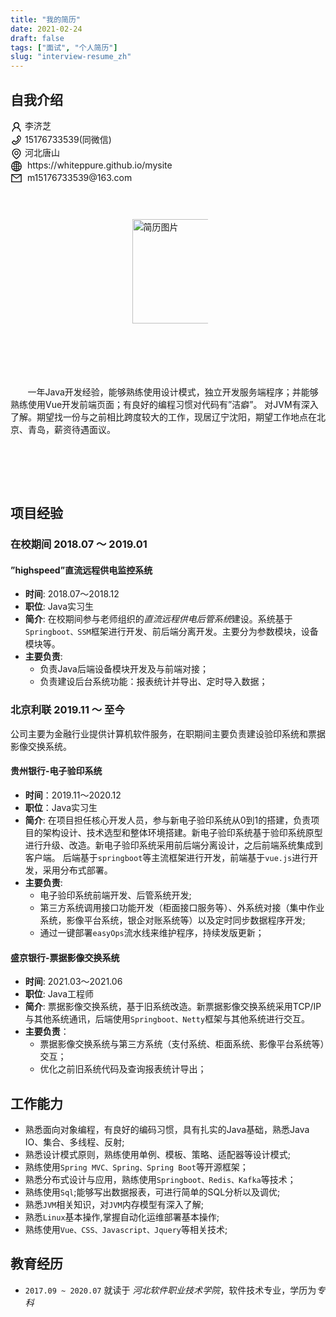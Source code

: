 ```yaml
---
title: "我的简历"
date: 2021-02-24
draft: false
tags: ["面试", "个人简历"]
slug: "interview-resume_zh"
---
```

## 自我介绍

<style type="text/css">
    body{
        min-width: 368px;
    }
    .introduce_myself {
        display: flex;
        display: -webkit-flex;
        flex-flow: wrap;
        -webkit-flex-wrap: wrap;
        width: 100%;
        height: 15%;
    }
    .introduce_myself .myself_left {
    }
    .introduce_myself .myself_right {
        display: inline-block;
        margin: -2% 0 0 35%;
    }
    .introduce_myself .myself_right .myself_resume_img {
        margin: 1% 0 0 13%;
    }
    .introduce_myself .myself_left .myself {}
    .introduce_myself .myself_left .myself .myself_ico {
        display: inline-block;
        vertical-align: middle;
    }
    .introduce_myself .myself_desc {
        margin-top: 20px;
    }
    .resume_img_size {
        width: 140px;
        height: 167px;
    }
    .inline_block{
        display: inline-block;
    }
</style>

<!-- 自我介绍 -->
<div class="introduce_myself">
    <div class="myself_left">
        <div class="myself">
            <div class="myself_ico">
                <svg t="1614301014599" class="icon" viewBox="0 0 1024 1024" version="1.1" xmlns="http://www.w3.org/2000/svg" p-id="8063" width="19" height="19"><path d="M858.5 763.6c-18.9-44.8-46.1-85-80.6-119.5-34.5-34.5-74.7-61.6-119.5-80.6-0.4-0.2-0.8-0.3-1.2-0.5C719.5 518 760 444.7 760 362c0-137-111-248-248-248S264 225 264 362c0 82.7 40.5 156 102.8 201.1-0.4 0.2-0.8 0.3-1.2 0.5-44.8 18.9-85 46-119.5 80.6-34.5 34.5-61.6 74.7-80.6 119.5C146.9 807.5 137 854 136 901.8c-0.1 4.5 3.5 8.2 8 8.2h60c4.4 0 7.9-3.5 8-7.8 2-77.2 33-149.5 87.8-204.3 56.7-56.7 132-87.9 212.2-87.9s155.5 31.2 212.2 87.9C779 752.7 810 825 812 902.2c0.1 4.4 3.6 7.8 8 7.8h60c4.5 0 8.1-3.7 8-8.2-1-47.8-10.9-94.3-29.5-138.2zM512 534c-45.9 0-89.1-17.9-121.6-50.4S340 407.9 340 362c0-45.9 17.9-89.1 50.4-121.6S466.1 190 512 190s89.1 17.9 121.6 50.4S684 316.1 684 362c0 45.9-17.9 89.1-50.4 121.6S557.9 534 512 534z" p-id="8064"></path></svg>
            </div>
            李济芝
        </div>
        <div class="myself">
            <div class="myself_ico">
                <svg t="1614301066822" class="icon" viewBox="0 0 1024 1024" version="1.1" xmlns="http://www.w3.org/2000/svg" p-id="8244" width="19" height="19"><path d="M877.1 238.7L770.6 132.3c-13-13-30.4-20.3-48.8-20.3s-35.8 7.2-48.8 20.3L558.3 246.8c-13 13-20.3 30.5-20.3 48.9 0 18.5 7.2 35.8 20.3 48.9l89.6 89.7c-20.6 47.8-49.6 90.6-86.4 127.3-36.7 36.9-79.6 66-127.2 86.6l-89.6-89.7c-13-13-30.4-20.3-48.8-20.3-18.5 0-35.8 7.2-48.8 20.3L132.3 673c-13 13-20.3 30.5-20.3 48.9 0 18.5 7.2 35.8 20.3 48.9l106.4 106.4c22.2 22.2 52.8 34.9 84.2 34.9 6.5 0 12.8-0.5 19.2-1.6 132.4-21.8 263.8-92.3 369.9-198.3C818 606 888.4 474.6 910.4 342.1c6.3-37.6-6.3-76.3-33.3-103.4z m-37.6 91.5c-19.5 117.9-82.9 235.5-178.4 331s-213 158.9-330.9 178.4c-14.8 2.5-30-2.5-40.8-13.2L184.9 721.9 295.7 611l119.8 120 0.9 0.9 21.6-8C570.7 675 674.9 570.8 723.7 438.1l8-21.6-120.8-120.7 110.8-110.9 104.5 104.5c10.8 10.8 15.8 26 13.3 40.8z" p-id="8245"></path></svg>
            </div>
            15176733539(同微信)
        </div>
        <div class="myself">
             <div class="myself_ico">
                <svg t="1614306471232" class="icon" viewBox="0 0 1024 1024" version="1.1" xmlns="http://www.w3.org/2000/svg" p-id="8914" width="19" height="19"><path d="M854.6 289.1c-18.8-43.4-45.7-82.3-79.9-115.7-34.2-33.4-73.9-59.5-118.2-77.8C610.7 76.6 562.1 67 512 67c-50.1 0-98.7 9.6-144.5 28.5-44.3 18.3-84 44.5-118.2 77.8-34.2 33.4-61.1 72.4-79.9 115.7-19.5 45-29.4 92.8-29.4 142 0 70.6 16.9 140.9 50.1 208.7 26.7 54.5 64 107.6 111 158.1 80.3 86.2 164.5 138.9 188.4 153 6.9 4.1 14.7 6.1 22.4 6.1 7.8 0 15.5-2 22.4-6.1 23.9-14.1 108.1-66.8 188.4-153 47-50.4 84.3-103.6 111-158.1C867.1 572 884 501.8 884 431.1c0-49.2-9.9-97-29.4-142zM512 880.2c-65.9-41.9-300-207.8-300-449.1 0-77.9 31.1-151.1 87.6-206.3C356.3 169.5 431.7 139 512 139s155.7 30.5 212.4 85.9C780.9 280 812 353.2 812 431.1c0 241.3-234.1 407.2-300 449.1z" p-id="8915"></path><path d="M512 263c-97.2 0-176 78.8-176 176s78.8 176 176 176 176-78.8 176-176-78.8-176-176-176z m79.2 255.2C570 539.3 541.9 551 512 551c-29.9 0-58-11.7-79.2-32.8C411.7 497 400 468.9 400 439c0-29.9 11.7-58 32.8-79.2C454 338.6 482.1 327 512 327c29.9 0 58 11.6 79.2 32.8C612.4 381 624 409.1 624 439c0 29.9-11.6 58-32.8 79.2z" p-id="8916"></path></svg>
             </div>
             河北唐山
        </div>
        <div class="myself">
            <div class="myself_ico">
                <svg t="1614306126717" class="icon" viewBox="0 0 1024 1024" version="1.1" xmlns="http://www.w3.org/2000/svg" p-id="8691" width="19" height="19"><path d="M854.4 800.9c0.2-0.3 0.5-0.6 0.7-0.9C920.6 722.1 960 621.7 960 512s-39.4-210.1-104.8-288c-0.2-0.3-0.5-0.5-0.7-0.8-1.1-1.3-2.1-2.5-3.2-3.7-0.4-0.5-0.8-0.9-1.2-1.4-1.4-1.6-2.7-3.1-4.1-4.7l-0.1-0.1c-1.5-1.7-3.1-3.4-4.6-5.1l-0.1-0.1c-3.2-3.4-6.4-6.8-9.7-10.1l-0.1-0.1-4.8-4.8-0.3-0.3c-1.5-1.5-3-2.9-4.5-4.3-0.5-0.5-1-1-1.6-1.5-1-1-2-1.9-3-2.8-0.3-0.3-0.7-0.6-1-1C736.4 109.2 629.5 64 512 64s-224.4 45.2-304.3 119.2c-0.3 0.3-0.7 0.6-1 1-1 0.9-2 1.9-3 2.9-0.5 0.5-1 1-1.6 1.5-1.5 1.4-3 2.9-4.5 4.3l-0.3 0.3-4.8 4.8-0.1 0.1c-3.3 3.3-6.5 6.7-9.7 10.1l-0.1 0.1c-1.6 1.7-3.1 3.4-4.6 5.1l-0.1 0.1c-1.4 1.5-2.8 3.1-4.1 4.7-0.4 0.5-0.8 0.9-1.2 1.4-1.1 1.2-2.1 2.5-3.2 3.7-0.2 0.3-0.5 0.5-0.7 0.8C103.4 301.9 64 402.3 64 512s39.4 210.1 104.8 288c0.2 0.3 0.5 0.6 0.7 0.9 1 1.2 2.1 2.5 3.1 3.7 0.4 0.5 0.8 0.9 1.2 1.4 1.4 1.6 2.7 3.1 4.1 4.7 0 0.1 0.1 0.1 0.1 0.2 1.5 1.7 3 3.4 4.6 5l0.1 0.1c3.2 3.4 6.4 6.8 9.6 10.1l0.1 0.1c1.6 1.6 3.1 3.2 4.7 4.7l0.3 0.3c3.3 3.3 6.7 6.5 10.1 9.6 80.1 74 187 119.2 304.5 119.2s224.4-45.2 304.3-119.2c3.4-3.1 6.7-6.3 10-9.6l0.3-0.3c1.6-1.6 3.2-3.1 4.7-4.7l0.1-0.1c3.3-3.3 6.5-6.7 9.6-10.1l0.1-0.1c1.5-1.7 3.1-3.3 4.6-5 0-0.1 0.1-0.1 0.1-0.2 1.4-1.5 2.8-3.1 4.1-4.7 0.4-0.5 0.8-0.9 1.2-1.4 1.2-1.3 2.3-2.5 3.3-3.7z m4.1-142.6c-13.8 32.6-32 62.8-54.2 90.2-24.9-21.5-52.2-40.3-81.5-55.9 11.6-46.9 18.8-98.4 20.7-152.6H887c-3 40.9-12.6 80.6-28.5 118.3zM887 484H743.5c-1.9-54.2-9.1-105.7-20.7-152.6 29.3-15.6 56.6-34.4 81.5-55.9 22.2 27.4 40.4 57.6 54.2 90.2C874.4 403.4 884 443.1 887 484zM658.3 165.5c39.7 16.8 75.8 40 107.6 69.2-18.5 15.8-38.4 29.7-59.4 41.8-15.7-45-35.8-84.1-59.2-115.4 3.7 1.4 7.4 2.9 11 4.4z m-90.6 700.6c-9.2 7.2-18.4 12.7-27.7 16.4V697c39.9 2.8 78.6 11.6 115.7 26.2-8.3 24.6-17.9 47.3-29 67.8-17.4 32.4-37.8 58.3-59 75.1z m59-633.1c11 20.6 20.7 43.3 29 67.8-37.1 14.6-75.8 23.4-115.7 26.2V141.6c9.2 3.7 18.5 9.1 27.7 16.4 21.2 16.7 41.6 42.6 59 75zM540 640.9V540h147.5c-1.6 44.2-7.1 87.1-16.3 127.8l-0.3 1.2c-41.1-15.6-85.1-25.3-130.9-28.1z m0-156.9V383.1c45.8-2.8 89.8-12.5 130.9-28.1l0.3 1.2c9.2 40.7 14.7 83.5 16.3 127.8H540z m-56 56v100.9c-45.8 2.8-89.8 12.5-130.9 28.1l-0.3-1.2c-9.2-40.7-14.7-83.5-16.3-127.8H484z m-147.5-56c1.6-44.2 7.1-87.1 16.3-127.8l0.3-1.2c41.1 15.6 85 25.3 130.9 28.1V484H336.5zM484 697v185.4c-9.2-3.7-18.5-9.1-27.7-16.4-21.2-16.7-41.7-42.7-59.1-75.1-11-20.6-20.7-43.3-29-67.8 37.2-14.6 75.9-23.3 115.8-26.1z m0-370c-39.9-2.8-78.6-11.6-115.7-26.2 8.3-24.6 17.9-47.3 29-67.8 17.4-32.4 37.8-58.4 59.1-75.1 9.2-7.2 18.4-12.7 27.7-16.4V327zM365.7 165.5c3.7-1.5 7.3-3 11-4.4-23.4 31.3-43.5 70.4-59.2 115.4-21-12-40.9-26-59.4-41.8 31.8-29.2 67.9-52.4 107.6-69.2zM165.5 365.7c13.8-32.6 32-62.8 54.2-90.2 24.9 21.5 52.2 40.3 81.5 55.9-11.6 46.9-18.8 98.4-20.7 152.6H137c3-40.9 12.6-80.6 28.5-118.3zM137 540h143.5c1.9 54.2 9.1 105.7 20.7 152.6-29.3 15.6-56.6 34.4-81.5 55.9-22.2-27.4-40.4-57.6-54.2-90.2C149.6 620.6 140 580.9 137 540z m228.7 318.5c-39.7-16.8-75.8-40-107.6-69.2 18.5-15.8 38.4-29.7 59.4-41.8 15.7 45 35.8 84.1 59.2 115.4-3.7-1.4-7.4-2.9-11-4.4z m292.6 0c-3.7 1.5-7.3 3-11 4.4 23.4-31.3 43.5-70.4 59.2-115.4 21 12 40.9 26 59.4 41.8-31.8 29.2-67.9 52.4-107.6 69.2z" p-id="8692"></path></svg>
            </div>
            &nbsp;https://whiteppure.github.io/mysite
         </div>
        <div class="myself">
             <div class="myself_ico">
                  <svg t="1614303630076" class="icon" viewBox="0 0 1024 1024" version="1.1" xmlns="http://www.w3.org/2000/svg" p-id="8467" width="19" height="19"><path d="M928 160H96c-17.7 0-32 14.3-32 32v640c0 17.7 14.3 32 32 32h832c17.7 0 32-14.3 32-32V192c0-17.7-14.3-32-32-32z m-40 110.8V792H136V270.8l-27.6-21.5 39.3-50.5 42.8 33.3h643.1l42.8-33.3 39.3 50.5-27.7 21.5z" p-id="8468"></path><path d="M833.6 232L512 482 190.4 232l-42.8-33.3-39.3 50.5 27.6 21.5 341.6 265.6c20.2 15.7 48.5 15.7 68.7 0L888 270.8l27.6-21.5-39.3-50.5-42.7 33.2z" p-id="8469"></path></svg>
             </div>
             &nbsp;m15176733539@163.com
         </div>
    </div>
    <div class="myself_right">
        <div class="myself_resume_img">
             <img src="/myblog/posts/images/resume/简历蓝底照片.jpg" alt="简历图片" class="resume_img_size" />
        </div>
    </div>
    <div class="myself_desc">
        <p>
           &nbsp;&nbsp;&nbsp;&nbsp;&nbsp;&nbsp; 一年Java开发经验，能够熟练使用设计模式，独立开发服务端程序；并能够熟练使用Vue开发前端页面；有良好的编程习惯对代码有”洁癖”。
           对JVM有深入了解。期望找一份与之前相比跨度较大的工作，现居辽宁沈阳，期望工作地点在北京、青岛，薪资待遇面议。
        </p>
    </div>
</div>

## 项目经验

### 在校期间 2018.07 ～ 2019.01
#### ”highspeed”直流远程供电监控系统
- **时间**: 2018.07～2018.12
- **职位**: Java实习生
- **简介**:
在校期间参与老师组织的*直流远程供电后管系统*建设。系统基于`Springboot、SSM`框架进行开发、前后端分离开发。主要分为参数模块，设备模块等。
- **主要负责**:
    - 负责Java后端设备模块开发及与前端对接；
    - 负责建设后台系统功能：报表统计并导出、定时导入数据；

### 北京利联 2019.11 ～ 至今
公司主要为金融行业提供计算机软件服务，在职期间主要负责建设验印系统和票据影像交换系统。

#### 贵州银行-电子验印系统
- **时间**：2019.11～2020.12
- **职位**：Java实习生
- **简介**:
在项目担任核心开发人员，参与新电子验印系统从0到1的搭建，负责项目的架构设计、技术选型和整体环境搭建。新电子验印系统基于验印系统原型进行升级、改造。新电子验印系统采用前后端分离设计，之后前端系统集成到客户端。
后端基于`springboot`等主流框架进行开发，前端基于`vue.js`进行开发，采用分布式部署。
- **主要负责**:
    - 电子验印系统前端开发、后管系统开发;
    - 第三方系统调用接口功能开发（柜面接口服务等）、外系统对接（集中作业系统，影像平台系统，银企对账系统等）以及定时同步数据程序开发;
    - 通过一键部署`easyOps`流水线来维护程序，持续发版更新；

#### 盛京银行-票据影像交换系统
- **时间**: 2021.03～2021.06
- **职位**: Java工程师
- **简介**:
票据影像交换系统，基于旧系统改造。新票据影像交换系统采用TCP/IP与其他系统通讯，后端使用`Springboot、Netty`框架与其他系统进行交互。
- **主要负责**：
    - 票据影像交换系统与第三方系统（支付系统、柜面系统、影像平台系统等）交互；
    - 优化之前旧系统代码及查询报表统计导出；

## 工作能力
- 熟悉面向对象编程，有良好的编码习惯，具有扎实的Java基础，熟悉Java IO、集合、多线程、反射;
- 熟悉设计模式原则，熟练使用单例、模板、策略、适配器等设计模式;
- 熟练使用`Spring MVC、Spring、Spring Boot`等开源框架；
- 熟悉分布式设计与应用，熟练使用`Springboot、Redis、Kafka`等技术；
- 熟练使用`Sql`;能够写出数据报表，可进行简单的SQL分析以及调优;
- 熟悉`JVM`相关知识，对`JVM`内存模型有深入了解;
- 熟悉`Linux`基本操作,掌握自动化运维部署基本操作;
- 熟练使用`Vue、CSS、Javascript、Jquery`等相关技术;

## 教育经历
- `2017.09 ~ 2020.07` 就读于 *河北软件职业技术学院*，软件技术专业，学历为*专科*

